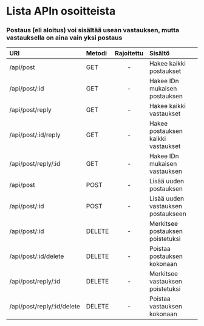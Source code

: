 # Lista APIn osoitteista
### Postaus (eli aloitus) voi sisältää usean vastauksen, mutta vastauksella on aina vain yksi postaus

| URI  | Metodi | Rajoitettu  | Sisältö |
| :---- | :-----| :-----: | :-----|
| /api/post  | GET | - | Hakee kaikki postaukset |
| /api/post/:id  | GET | - | Hakee IDn mukaisen postauksen |
| /api/post/reply  | GET | - | Hakee kaikki vastaukset |
| /api/post/:id/reply  | GET | - | Hakee postauksen kaikki vastaukset |
| /api/post/reply/:id  | GET | - | Hakee IDn mukaisen vastauksen |
| /api/post  | POST | - | Lisää uuden postauksen |
| /api/post/:id  | POST | - | Lisää uuden vastauksen postaukseen |
| /api/post/:id   | DELETE | - | Merkitsee postauksen poistetuksi |
| /api/post/:id/delete  | DELETE | - | Poistaa postauksen kokonaan |
| /api/post/reply/:id   | DELETE | - | Merkitsee vastauksen poistetuksi |
| /api/post/reply/:id/delete  | DELETE | - | Poistaa vastauksen kokonaan |

